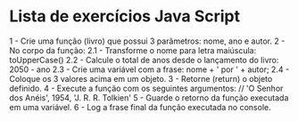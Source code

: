 # Lista de exercícios Java Script

1 - Crie uma função (livro) que possui 3 parâmetros: nome, ano e autor.
2 - No corpo da função:
2.1 - Transforme o nome para letra maiúscula: toUpperCase()
2.2 - Calcule o total de anos desde o lançamento do livro: 2050 - ano
2.3 - Crie uma variável com a frase: nome + ' por ' + autor;
2.4 - Coloque os 3 valores acima em um objeto.
3 - Retorne (return) o objeto definido.
4 - Execute a função com os seguintes argumentos:
//     'O Senhor dos Anéis', 1954, 'J. R. R. Tolkien'
5 - Guarde o retorno da função executada em uma variável.
6 - Log a frase final da função executada no console.